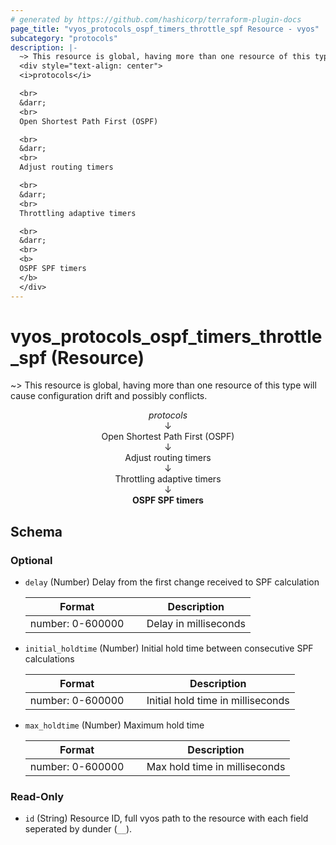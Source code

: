 ```yaml
---
# generated by https://github.com/hashicorp/terraform-plugin-docs
page_title: "vyos_protocols_ospf_timers_throttle_spf Resource - vyos"
subcategory: "protocols"
description: |-
  ~> This resource is global, having more than one resource of this type will cause configuration drift and possibly conflicts.
  <div style="text-align: center">
  <i>protocols</i>

  <br>
  &darr;
  <br>
  Open Shortest Path First (OSPF)

  <br>
  &darr;
  <br>
  Adjust routing timers

  <br>
  &darr;
  <br>
  Throttling adaptive timers

  <br>
  &darr;
  <br>
  <b>
  OSPF SPF timers
  </b>
  </div>
---
```


# vyos_protocols_ospf_timers_throttle_spf (Resource)

~> This resource is global, having more than one resource of this type will cause configuration drift and possibly conflicts.

<div style="text-align: center">
<i>protocols</i>

<br>
&darr;
<br>
Open Shortest Path First (OSPF)

<br>
&darr;
<br>
Adjust routing timers

<br>
&darr;
<br>
Throttling adaptive timers

<br>
&darr;
<br>
<b>
OSPF SPF timers
</b>
</div>



<!-- schema generated by tfplugindocs -->
## Schema

### Optional

- `delay` (Number) Delay from the first change received to SPF calculation

    |  Format &emsp; | Description  |
    |----------|---------------|
    |  number: 0-600000  &emsp; |  Delay in milliseconds  |
- `initial_holdtime` (Number) Initial hold time between consecutive SPF calculations

    |  Format &emsp; | Description  |
    |----------|---------------|
    |  number: 0-600000  &emsp; |  Initial hold time in milliseconds  |
- `max_holdtime` (Number) Maximum hold time

    |  Format &emsp; | Description  |
    |----------|---------------|
    |  number: 0-600000  &emsp; |  Max hold time in milliseconds  |

### Read-Only

- `id` (String) Resource ID, full vyos path to the resource with each field seperated by dunder (`__`).
